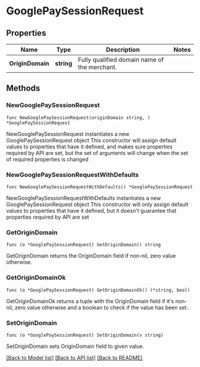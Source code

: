 # GooglePaySessionRequest

## Properties

Name | Type | Description | Notes
------------ | ------------- | ------------- | -------------
**OriginDomain** | **string** | Fully qualified domain name of the merchant. | 

## Methods

### NewGooglePaySessionRequest

`func NewGooglePaySessionRequest(originDomain string, ) *GooglePaySessionRequest`

NewGooglePaySessionRequest instantiates a new GooglePaySessionRequest object
This constructor will assign default values to properties that have it defined,
and makes sure properties required by API are set, but the set of arguments
will change when the set of required properties is changed

### NewGooglePaySessionRequestWithDefaults

`func NewGooglePaySessionRequestWithDefaults() *GooglePaySessionRequest`

NewGooglePaySessionRequestWithDefaults instantiates a new GooglePaySessionRequest object
This constructor will only assign default values to properties that have it defined,
but it doesn't guarantee that properties required by API are set

### GetOriginDomain

`func (o *GooglePaySessionRequest) GetOriginDomain() string`

GetOriginDomain returns the OriginDomain field if non-nil, zero value otherwise.

### GetOriginDomainOk

`func (o *GooglePaySessionRequest) GetOriginDomainOk() (*string, bool)`

GetOriginDomainOk returns a tuple with the OriginDomain field if it's non-nil, zero value otherwise
and a boolean to check if the value has been set.

### SetOriginDomain

`func (o *GooglePaySessionRequest) SetOriginDomain(v string)`

SetOriginDomain sets OriginDomain field to given value.



[[Back to Model list]](../README.md#documentation-for-models) [[Back to API list]](../README.md#documentation-for-api-endpoints) [[Back to README]](../README.md)



